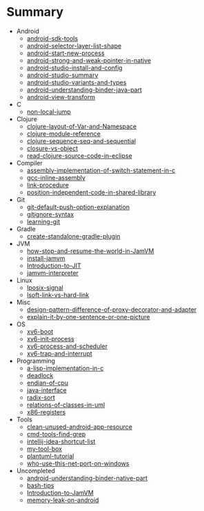 # Summary

* Android
    * [android-sdk-tools](_posts/android/android-sdk-tools.md)
    * [android-selector-layer-list-shape](_posts/android/android-selector-layer-list-shape.md)
    * [android-start-new-process](_posts/android/android-start-new-process.md)
    * [android-strong-and-weak-pointer-in-native](_posts/android/android-strong-and-weak-pointer-in-native.md)
    * [android-studio-install-and-config](_posts/android/android-studio-install-and-config.md)
    * [android-studio-summary](_posts/android/android-studio-summary.md)
    * [android-studio-variants-and-types](_posts/android/android-studio-variants-and-types.md)
    * [android-understanding-binder-java-part](_posts/android/android-understanding-binder-java-part.md)
    * [android-view-transform](_posts/android/android-view-transform.md)
* C
    * [non-local-jump](_posts/c/non-local-jump.md)
* Clojure
    * [clojure-layout-of-Var-and-Namespace](_posts/clojure/clojure-layout-of-Var-and-Namespace.md)
    * [clojure-module-reference](_posts/clojure/clojure-module-reference.md)
    * [clojure-sequence-seq-and-sequential](_posts/clojure/clojure-sequence-seq-and-sequential.md)
    * [closure-vs-object](_posts/clojure/closure-vs-object.md)
    * [read-clojure-source-code-in-eclipse](_posts/clojure/read-clojure-source-code-in-eclipse.md)
* Compiler
    * [assembly-implementation-of-switch-statement-in-c](_posts/compiler/assembly-implementation-of-switch-statement-in-c.md)
    * [gcc-inline-assembly](_posts/compiler/gcc-inline-assembly.md)
    * [link-procedure](_posts/compiler/link-procedure.md)
    * [position-independent-code-in-shared-library](_posts/compiler/position-independent-code-in-shared-library.md)
* Git
    * [git-default-push-option-explanation](_posts/git/git-default-push-option-explanation.md)
    * [gitignore-syntax](_posts/git/gitignore-syntax.md)
    * [learning-git](_posts/git/learning-git.md)
* Gradle
    * [create-standalone-gradle-plugin](_posts/gradle/create-standalone-gradle-plugin.md)
* JVM
    * [how-stop-and-resume-the-world-in-JamVM](_posts/jvm/how-stop-and-resume-the-world-in-JamVM.md)
    * [install-jamvm](_posts/jvm/install-jamvm.md)
    * [Introduction-to-JIT](_posts/jvm/Introduction-to-JIT.md)
    * [jamvm-interpreter](_posts/jvm/jamvm-interpreter.md)
* Linux
    * [lposix-signal](_posts/linux/posix-signal.md)
    * [lsoft-link-vs-hard-link](_posts/linux/soft-link-vs-hard-link.md)
* Misc
    * [design-pattern-difference-of-proxy-decorator-and-adapter](_posts/misc/design-pattern-difference-of-proxy-decorator-and-adapter.md)
    * [explain-it-by-one-sentence-or-one-picture](_posts/misc/explain-it-by-one-sentence-or-one-picture.md)
* OS
    * [xv6-boot](_posts/os/xv6-boot.md)
    * [xv6-init-process](_posts/os/xv6-init-process.md)
    * [xv6-process-and-scheduler](_posts/os/xv6-process-and-scheduler.md)
    * [xv6-trap-and-interrupt](_posts/os/xv6-trap-and-interrupt.md)
* Programming
    * [a-lisp-implementation-in-c](_posts/programming/a-lisp-implementation-in-c.md)
    * [deadlock](_posts/programming/deadlock.md)
    * [endian-of-cpu](_posts/programming/endian-of-cpu.md)
    * [java-interface](_posts/programming/java-interface.md)
    * [radix-sort](_posts/programming/radix-sort.md)
    * [relations-of-classes-in-uml](_posts/programming/relations-of-classes-in-uml.md)
    * [x86-registers](_posts/programming/x86-registers.md)
* Tools
    * [clean-unused-android-app-resource](_posts/tools/clean-unused-android-app-resource.md)
    * [cmd-tools-find-grep](_posts/tools/cmd-tools-find-grep.md)
    * [intellij-idea-shortcut-list](_posts/tools/intellij-idea-shortcut-list.md)
    * [my-tool-box](_posts/tools/my-tool-box.md)
    * [plantuml-tutorial](_posts/tools/plantuml-tutorial.md)
    * [who-use-this-net-port-on-windows](_posts/tools/who-use-this-net-port-on-windows.md)
* Uncompleted
    * [android-understanding-binder-native-part](_posts/_uncompleted/android-understanding-binder-native-part.md)
    * [bash-tips](_posts/_uncompleted/bash-tips.md)
    * [Introduction-to-JamVM](_posts/_uncompleted/Introduction-to-JamVM.md)
    * [memory-leak-on-android](_posts/_uncompleted/memory-leak-on-android.md)